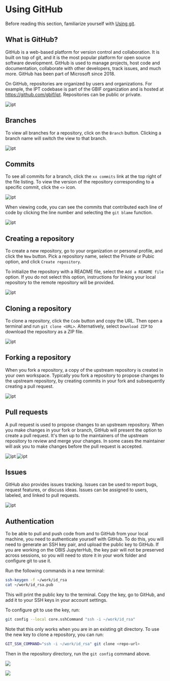 # Using GitHub

Before reading this section, familiarize yourself with [Using git](git.md).

## What is GitHub?

GitHub is a web-based platform for version control and collaboration. It is built on top of git, and it is the most popular platform for open source software development. GitHub is used to manage projects, host code and documentation, collaborate with other developers, track issues, and much more. GitHub has been part of Microsoft since 2018.

On GitHub, repositories are organized by users and organizations. For example, the IPT codebase is part of the GBIF organization and is hosted at <https://github.com/gbif/ipt>. Repositories can be public or private.

![ipt](images/ipt.png)

## Branches

To view all branches for a repository, click on the `Branch` button. Clicking a branch name will switch the view to that branch.

![ipt](images/ipt_branches.png)

## Commits

To see all commits for a branch, click the `xx commits` link at the top right of the file listing. To view the version of the repository corresponding to a specific commit, click the `<>` icon.

![ipt](images/ipt_commits.png)

When viewing code, you can see the commits that contributed each line of code by clicking the line number and selecting the `git blame` function.

![ipt](images/git_blame.png)

## Creating a repository

To create a new repository, go to your organization or personal profile, and click the `New` button. Pick a repository name, select the Private or Pubic option, and click `Create repository`.

To initialize the repository with a README file, select the `Add a README file` option. If you do not select this option, instructions for linking your local repository to the remote repository will be provided.

![ipt](images/github_new.png)

## Cloning a repository

To clone a repository, click the `Code` button and copy the URL. Then open a terminal and run `git clone <URL>`. Alternatively, select `Download ZIP` to download the repository as a ZIP file.

![ipt](images/ipt_code.png)

## Forking a repository

When you fork a repository, a copy of the upstream repository is created in your own workspace. Typically you fork a repository to propose changes to the upstream repository, by creating commits in your fork and subsequently creating a pull request.

![ipt](images/ipt_forks.png)

## Pull requests

A pull request is used to propose changes to an upstream repository. When you make changes in your fork or branch, GitHub will present the option to create a pull request. It's then up to the maintainers of the upstream repository to review and merge your changes. In some cases the maintainer will ask you to make changes before the pull request is accepted.

![ipt](images/ipt_prs.png)
![ipt](images/ipt_pr.png)

## Issues

GitHub also provides issues tracking. Issues can be used to report bugs, request features, or discuss ideas. Issues can be assigned to users, labeled, and linked to pull requests.

![ipt](images/ipt_issues.png)

## Authentication

To be able to pull and push code from and to GitHub from your local machine, you need to authenticate yourself with GitHub. To do this, you will need to generate an SSH key pair, and upload the public key to GitHub. If you are working on the OBIS JupyterHub, the key pair will not be preserved across sessions, so you will need to store it in your work folder and configure git to use it.

Run the following commands in a new terminal:

```bash
ssh-keygen -f ~/work/id_rsa
cat ~/work/id_rsa.pub
```

This will print the public key to the terminal. Copy the key, go to GitHub, and add it to your SSH keys in your account settings.

To configure git to use the key, run:

```bash
git config --local core.sshCommand "ssh -i ~/work/id_rsa"
```

Note that this only works when you are in an existing git directory. To use the new key to clone a repository, you can run:

```bash
GIT_SSH_COMMAND="ssh -i ~/work/id_rsa" git clone <repo-url>
```

Then in the repository directory, run the `git config` command above.

![](images/jupyter_ssh_local.png)

![](images/github_key.png)
